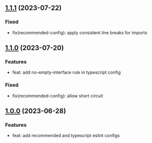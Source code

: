 ## [1.1.1](https://github.com/Kosrotoff/eslint-config-bondarenko-style/releases/tag/1.1.1) (2023-07-22)

### Fixed

- fix(recommended-config): apply consistent line breaks for imports

## [1.1.0](https://github.com/Kosrotoff/eslint-config-bondarenko-style/releases/tag/1.1.0) (2023-07-20)

### Features

- feat: add no-empty-interface rule in typescript config

### Fixed

- fix(recommended-config): allow short circuit

## [1.0.0](https://github.com/Kosrotoff/eslint-config-bondarenko-style/releases/tag/1.0.0) (2023-06-28)

### Features

- feat: add recommended and typescript eslint configs
